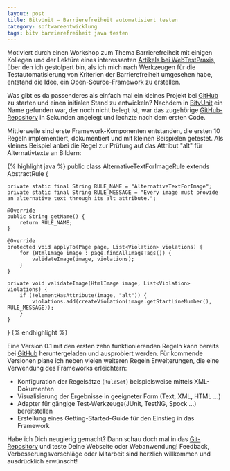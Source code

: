 ```yaml
---
layout: post
title: BitvUnit – Barrierefreiheit automatisiert testen
category: softwareentwicklung
tags: bitv barrierefreiheit java testen
---
```


Motiviert durch einen Workshop zum Thema Barrierefreiheit mit einigen Kollegen und der Lektüre eines interessanten [Artikels bei WebTestPraxis](http://webtestpraxis.de/blog/?p=15), über den ich gestolpert bin, als ich mich nach Werkzeugen für die Testautomatisierung von Kriterien der Barrierefreiheit umgesehen habe, entstand die Idee, ein Open-Source-Framework zu erstellen.

Was gibt es da passenderes als einfach mal ein kleines Projekt bei [GitHub](https://github.com) zu starten und einen initialen Stand zu entwickeln? Nachdem in [BitvUnit](http://www.google.de/#sclient=psy&q=bitvunit) ein Name gefunden war, der noch nicht belegt ist, war das zugehörige [GitHub-Repository](https://github.com/codescape/bitvunit) in Sekunden angelegt und lechzte nach dem ersten Code.

Mittlerweile sind erste Framework-Komponenten entstanden, die ersten 10 Regeln implementiert, dokumentiert und mit kleinen Beispielen getestet. Als kleines Beispiel anbei die Regel zur Prüfung auf das Attribut "alt" für Alternativtexte an Bildern:

{% highlight java %}
public class AlternativeTextForImageRule extends AbstractRule {

    private static final String RULE_NAME = "AlternativeTextForImage";
    private static final String RULE_MESSAGE = "Every image must provide an alternative text through its alt attribute.";

    @Override
    public String getName() {
        return RULE_NAME;
    }

    @Override
    protected void applyTo(Page page, List<Violation> violations) {
        for (HtmlImage image : page.findAllImageTags()) {
            validateImage(image, violations);
        }
    }

    private void validateImage(HtmlImage image, List<Violation> violations) {
        if (!elementHasAttribute(image, "alt")) {
            violations.add(createViolation(image.getStartLineNumber(), RULE_MESSAGE));
        }
    }
}
{% endhighlight %}

Eine Version 0.1 mit den ersten zehn funktionierenden Regeln kann bereits bei [GitHub](https://github.com/codescape/bitvunit/archives/master) heruntergeladen und ausprobiert werden. Für kommende Versionen plane ich neben vielen weiteren Regeln Erweiterungen, die eine Verwendung des Frameworks erleichtern:

* Konfiguration der Regelsätze (`RuleSet`) beispielsweise mittels XML-Dokumenten
* Visualisierung der Ergebnisse in geeigneter Form (Text, XML, HTML ...)
* Adapter für gängige Test-Werkzeuge(JUnit, TestNG, Spock ...) bereitstellen
* Erstellung eines Getting-Started-Guide für den Einstieg in das Framework

Habe ich Dich neugierig gemacht? Dann schau doch mal in das [Git-Repository](https://github.com/codescape/bitvunit) und teste Deine Webseite oder Webanwendung! Feedback, Verbesserungsvorschläge oder Mitarbeit sind herzlich willkommen und ausdrücklich erwünscht!
